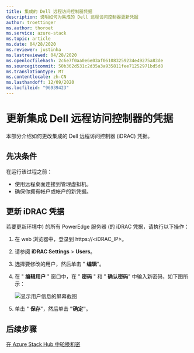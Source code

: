 ```yaml
---
title: 集成的 Dell 远程访问控制器凭据
description: 说明如何为集成的 Dell 远程访问控制器更新凭据
author: troettinger
ms.author: thoroet
ms.service: azure-stack
ms.topic: article
ms.date: 04/28/2020
ms.reviewer: justinha
ms.lastreviewed: 04/28/2020
ms.openlocfilehash: 2c6e7f0aa0e6e03af061083259234e49275a83de
ms.sourcegitcommit: 50b362d531c2d35a3a935811fee71252971bd5d8
ms.translationtype: MT
ms.contentlocale: zh-CN
ms.lasthandoff: 12/09/2020
ms.locfileid: "96939423"
---
```

# <a name="update-credentials-for-the-integrated-dell-remote-access-controller"></a>更新集成 Dell 远程访问控制器的凭据

本部分介绍如何更改集成的 Dell 远程访问控制器 (iDRAC) 凭据。 

## <a name="prerequisites"></a>先决条件

在运行该过程之前： 

- 使用远程桌面连接到管理虚拟机。 
- 确保你拥有帐户或帐户的新凭据。 
 
## <a name="update-the-idrac-credentials"></a>更新 iDRAC 凭据

若要更新环境中) 的所有 PowerEdge 服务器 (的 iDRAC 凭据，请执行以下操作：

1. 在 web 浏览器中，登录到 https://<iDRAC_IP>。 
1. 请参阅 **iDRAC Settings**  >  **Users**。 
1. 选择要修改的用户，然后单击 " **编辑**"。 
1. 在 " **编辑用户** " 窗口中，在 " **密码** " 和 " **确认密码**" 中输入新密码，如下图所示： 

   ![显示用户信息的屏幕截图](../operator/media/idrac-credentials/enter-user.png)

1. 单击 " **保存**"，然后单击 **"确定"**。 

## <a name="next-steps"></a>后续步骤

[在 Azure Stack Hub 中轮换机密](../../operator/azure-stack-rotate-secrets.md)